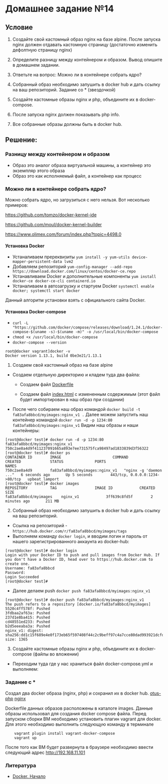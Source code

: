 # Домашнее задание №14
## Условие

1. Создайте свой кастомный образ nginx на базе alpine. После запуска nginx должен отдавать кастомную страницу (достаточно изменить дефолтную страницу nginx)
2. Определите разницу между контейнером и образом. Вывод опишите в домашнем задании.
3. Ответьте на вопрос: Можно ли в контейнере собрать ядро?
4. Собранный образ необходимо запушить в docker hub и дать ссылку на ваш репозиторий.
Задание со * (звездочкой)
5. Создайте кастомные образы nginx и php, объедините их в docker-compose.
6. После запуска nginx должен показывать php info.

7. Все собранные образы должны быть в docker hub.
## Решение:

### Разницу между контейнером и образом

  - Образ это аналог образа виртуальной машины, а контейнер это экземпляр этого образа
  - Образ это как исполняемый файл, а контейнер как процесс 

### Можно ли в контейнере собрать ядро?

Можно собрать ядро, но загрузиться с него нельзя.
Вот несколько примеров:

https://github.com/tomzo/docker-kernel-ide

https://github.com/moul/docker-kernel-builder

https://www.olimex.com/forum/index.php?topic=4498.0

#### Установка Docker

- Устаналиваем пререквизиты ```yum install -y yum-utils device-mapper-persistent-data lvm2```
- Добавляем репозиторий ```yum-config-manager --add-repo https://download.docker.com/linux/centos/docker-ce.repo```
- Устанавливаем Docker и дополнительные компоненты ```yum install docker-ce docker-ce-cli containerd.io```
- Устаналиваем в автозагрузку и стартуем Docker ```systemctl enable docker; systemctl start docker```

Данный алгоритм установки взять с официального сайта Docker.

#### Установка Docker-compose

- ```curl -L "https://github.com/docker/compose/releases/download/1.24.1/docker-compose-$(uname -s)-$(uname -m)" -o /usr/local/bin/docker-compose```
- ```chmod +x /usr/local/bin/docker-compose```
- ```docker-compose --version```

```
root@docker vagrant]docker -v
Docker version 1.13.1, build 0be3e21/1.13.1
```
1. Создаем свой кастомный образ на базе alpine
- Создаем отдельную директорию и кладем туда два файла:

  - Создаем файл [Dockerfile](/images/nginx/dockerfile)

  - Создаем файл [index.html](/images/nginx/html/index.html) с измененным содержимым (этот файл будет импортирован в наш образ при создании)

- После чего собираем наш образ командой ```docker build -t fa83afa8bbcd/myimages:nginx_v1 .```
Далее можем запустить наш контейнер командой ```docker run -d -p 1234:80 fa83afa8bbcd/myimages:nginx_v1```
Видим наш образы и наши контейнеры:
```
[root@docker test]# docker run -d -p 1234:80 fa83afa8bbcd/myimages:nginx_v1
750c2ae8a4d9f411237091665a893e7ee731575fca98497ad1833839d3f56322
[root@docker test]# docker ps
CONTAINER ID        IMAGE                       COMMAND                  CREATED             STATUS              PORTS                           NAMES
750c2ae8a4d9        fa83afa8bbcd/myimages:nginx_v1   "nginx -g 'daemon ..."   6 seconds ago       Up 5 seconds        443/tcp, 0.0.0.0:1234->80/tcp   upbeat_lamport
[root@docker test]# docker images 
REPOSITORY          TAG                 IMAGE ID            CREATED             SIZE
fa83afa8bbcd/myimages    nginx_v1            3ff639c8fd5f        2 minutes ago       211 MB
```
 2. Собранный образ необходимо запушить в docker hub и дать ссылку на ваш репозиторий.

 - Ссылка на репозиторий - ```https://hub.docker.com/r/fa83afa8bbcd/myimages/tags```
 - Выполняем команду ```docker login```, и вводим логин и пароль от нашего зарегистрированного аккаунта из docker-hub:
```
[root@docker test]# docker login
Login with your Docker ID to push and pull images from Docker Hub. If you don't have a Docker ID, head over to https://hub.docker.com to create one.
Username: fa83afa8bbcd
Password: 
Login Succeeded
[root@docker test]# 
```
 - Далее делаем push ```docker push fa83afa8bbcd/myimages:nginx_v1```
```
[root@docker test]# docker push fa83afa8bbcd/myimages:nginx_v1
The push refers to a repository [docker.io/fa83afa8bbcd/myimages]
5520c4ff578f: Pushed 
3fdbaa2af63a: Pushed 
237d1e8ba415: Pushed 
cd48551ed233: Pushed 
b2d5eeeaba3a: Pushed 
nginx_v1: digest: sha256:dd1c15f689e4e0f173eb65f597408f44c2c9beff97c4a7cce80dad993921dcfd size: 1365
```
3. Создайте кастомные образы nginx и php, объедините их в docker-compose (файлы во вложении)
- Переходим туда где у нас храниться файл docker-compose.yml и выполняем:

### Задание с *

Создал два docker образа (nginx, php) и сохранил их в docker hub. 
[otus-php](https://hub.docker.com/repository/docker/fa83afa8bbcd/otus-php)
[nginx](https://hub.docker.com/repository/docker/fa83afa8bbcd/myimages)

Dockerfile данных образов расположены в каталоге images. Данные образы использовал для создания docker compose файла.
Перед запуском сборки ВМ необходимо установить плагин vagrant для docker. Для этого необходимо выполнить следующую команду в терминале

        vagrant plugin install vagrant-docker-compose
        vagrant up

После того как ВМ будет развернута в браузере необходимо ввести следующий адрес http://192.168.11.101


### Литература 
- [Docker. Начало](https://habr.com/ru/post/353238/)